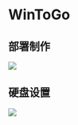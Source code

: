 # WinToGo

## 部署制作

![](D:\GitHub\noteBook\images\WTG\2023-05-02_045857.png)

## 硬盘设置

![](D:\GitHub\noteBook\images\WTG\2023-05-02_050006.png)


